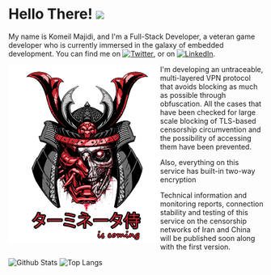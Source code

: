 # Hello There! <img src="https://raw.githubusercontent.com/MartinHeinz/MartinHeinz/master/wave.gif" width="30px">
My name is Komeil Majidi, and I'm a Full-Stack Developer, a veteran game developer who is currently immersed in the galaxy of embedded development. You can find me on [![Twitter][1.2]][1],  or on [![LinkedIn][3.2]][3].

<img src="images/terminatorsamurai.png" width=300 align=left>
I'm developing an untraceable, multi-layered VPN protocol that avoids blocking as much as possible through obfuscation.
All the cases that have been checked for large scale blocking of TLS-based censorship circumvention and the possibility of accessing them have been prevented.

Also, everything on this service has built-in two-way encryption

Technical information and monitoring reports, connection stability and testing of this service on the censorship networks of Iran and China will be published soon along with the first version.


![Github Stats](https://github-readme-stats.vercel.app/api?username=komeilkma&count_private=true&show_icons=true)
![Top Langs](https://github-readme-stats.vercel.app/api/top-langs/?username=komeilkma&&layout=compact&langs_count=10&card_width=765)

[1.2]: http://i.imgur.com/wWzX9uB.png (twitter icon without padding)
[2.2]: http://i.imgur.com/9I6NRUm.png (github icon without padding)
[3.2]: https://raw.githubusercontent.com/MartinHeinz/MartinHeinz/master/linkedin-3-16.png (LinkedIn icon without padding)


[1]: https://twitter.com/komeilmajidi
[2]: https://github.com/komeilkma
[3]: https://www.linkedin.com/in/komeilkma/
